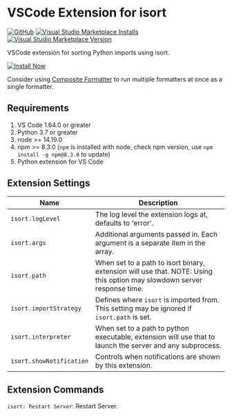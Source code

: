 
# VSCode Extension for isort

[![GitHub](https://img.shields.io/github/license/34j/vscode-isort-formatter?logo=github&logoColor=%23181717)](https://github.com/{cookiecutter.github_user_name}}/vscode-isort-formatter)
[![Visual Studio Marketplace Installs](https://img.shields.io/visual-studio-marketplace/i/mikoz.isort-formatter?logo=visual-studio-code&logoColor=%23007ACC)](https://marketplace.visualstudio.com/items?itemName=mikoz.isort-formatter)
[![Visual Studio Marketplace Version](https://img.shields.io/visual-studio-marketplace/v/mikoz.isort-formatter)](https://marketplace.visualstudio.com/items?itemName=mikoz.isort-formatter)

VSCode extension for sorting Python imports using isort.

[![Install Now](https://img.shields.io/badge/-Install%20Now-107C10?style=for-the-badge&logo=visualstudiocode)](https://marketplace.visualstudio.com/items?itemName=mikoz.isort-formatter)

Consider using [Composite Formatter](https://marketplace.visualstudio.com/items?itemName=mikoz.composite-formatter) to run multiple formatters at once as a single formatter.

## Requirements

1. VS Code 1.64.0 or greater
1. Python 3.7 or greater
1. node >= 14.19.0
1. npm >= 8.3.0 (`npm` is installed with node, check npm version, use `npm install -g npm@8.3.0` to update)
1. Python extension for VS Code

## Extension Settings

|Name|Description|
|----|-----------|
|`isort.logLevel`| The log level the extension logs at, defaults to 'error'.|
| `isort.args`| Additional arguments passed in. Each argument is a separate item in the array.|
| `isort.path`| When set to a path to isort binary, extension will use that. NOTE: Using this option may slowdown server response time.|
| `isort.importStrategy`| Defines where `isort` is imported from. This setting may be ignored if `isort.path` is set.|
| `isort.interpreter`| When set to a path to python executable, extension will use that to launch the server and any subprocess.|
| `isort.showNotification`| Controls when notifications are shown by this extension.|

## Extension Commands

`isort: Restart Server`: Restart Server.

<!--## Known Issues-->